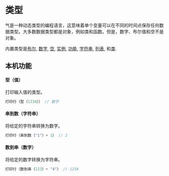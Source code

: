 # 类型

气是一种动态类型的编程语言，这意味着单个变量可以在不同的时间点保存任何数据类型。大多数数据类型都是对象，例如类和函数。但是，数字、布尔值和空不是对象。

内置类型是[布尔](boolean.md), [数字](number.md), [空](nil.md), [实例](class.md), [功能](function.md), [字符串](string.md), [列表](list.md), 和[类](class.md).

## 本机功能

#### **型**（值）
打印输入值的类型。
```c
打印行（型（1234）） // 数字
```
#### **串到数**（字符串）
将给定的字符串转换为数字。
```c
打印行（串到数（"1"）+ 1） // 2
```
#### **数到串**（数字）
将给定的数字转换为字符串。
```c
打印行（数到串（123）+ "4"） // 1234
```